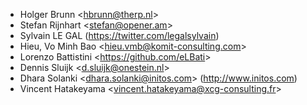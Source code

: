 - Holger Brunn \<<hbrunn@therp.nl>\>
- Stefan Rijnhart \<<stefan@opener.am>\>
- Sylvain LE GAL (<https://twitter.com/legalsylvain>)
- Hieu, Vo Minh Bao \<<hieu.vmb@komit-consulting.com>\>
- Lorenzo Battistini \<<https://github.com/eLBati>\>
- Dennis Sluijk \<<d.sluijk@onestein.nl>\>
- Dhara Solanki \<<dhara.solanki@initos.com>\> (<http://www.initos.com>)
- Vincent Hatakeyama \<<vincent.hatakeyama@xcg-consulting.fr>\>
